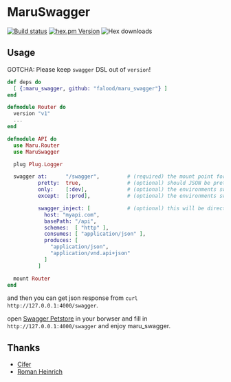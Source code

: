 MaruSwagger
===========

[![Build status](https://travis-ci.org/falood/maru_swagger.svg "Build status")](https://travis-ci.org/falood/maru_swagger)
[![hex.pm Version](https://img.shields.io/hexpm/v/maru_swagger.svg)](https://hex.pm/packages/maru_swagger)
![Hex downloads](https://img.shields.io/hexpm/dt/maru_swagger.svg "Hex downloads")


## Usage

GOTCHA: Please keep `swagger` DSL out of `version`!

```elixir
def deps do
  [ {:maru_swagger, github: "falood/maru_swagger"} ]
end

defmodule Router do
  version "v1"
  ...
end

defmodule API do
  use Maru.Router
  use MaruSwagger

  plug Plug.Logger

  swagger at:      "/swagger",         # (required) the mount point for the URL
          pretty:  true,               # (optional) should JSON be pretty-printed?
          only:    [:dev],             # (optional) the environments swagger works
          except:  [:prod],            # (optional) the environments swagger NOT works

          swagger_inject: [            # (optional) this will be directly injected into the root Swagger JSON
            host: "myapi.com",
            basePath: "/api",
            schemes:  [ "http" ],
            consumes: [ "application/json" ],
            produces: [
              "application/json",
              "application/vnd.api+json"
            ]
          ]

  mount Router
end
```

and then you can get json response from `curl http://127.0.0.1:4000/swagger`.

open [Swagger Petstore](http://petstore.swagger.io) in your borwser and fill in `http://127.0.0.1:4000/swagger` and enjoy maru_swagger.


## Thanks

* [Cifer](https://github.com/Cifer-Y)
* [Roman Heinrich](https://github.com/mindreframer)
